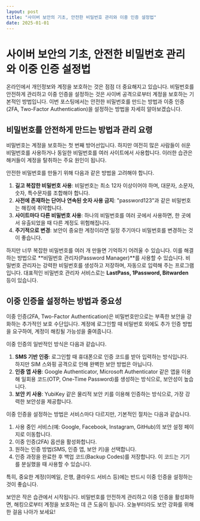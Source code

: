 ```yaml
---
layout: post
title: "사이버 보안의 기초, 안전한 비밀번호 관리와 이중 인증 설정법"
date: 2025-01-01
---
```


# 사이버 보안의 기초, 안전한 비밀번호 관리와 이중 인증 설정법

온라인에서 개인정보와 계정을 보호하는 것은 점점 더 중요해지고 있습니다. 비밀번호를 안전하게 관리하고 이중 인증을 설정하는 것은 사이버 공격으로부터 계정을 보호하는 기본적인 방법입니다. 이번 포스팅에서는 안전한 비밀번호를 만드는 방법과 이중 인증(2FA, Two-Factor Authentication)을 설정하는 방법을 자세히 알아보겠습니다.

## 비밀번호를 안전하게 만드는 방법과 관리 요령

비밀번호는 계정을 보호하는 첫 번째 방어선입니다. 하지만 여전히 많은 사람들이 쉬운 비밀번호를 사용하거나 동일한 비밀번호를 여러 사이트에서 사용합니다. 이러한 습관은 해커들이 계정을 탈취하는 주요 원인이 됩니다. 

안전한 비밀번호를 만들기 위해 다음과 같은 방법을 고려해야 합니다.

1. **길고 복잡한 비밀번호 사용**: 비밀번호는 최소 12자 이상이어야 하며, 대문자, 소문자, 숫자, 특수문자를 조합해야 합니다.
2. **사전에 존재하는 단어나 연속된 숫자 사용 금지**: "password123"과 같은 비밀번호는 해킹에 취약합니다.
3. **사이트마다 다른 비밀번호 사용**: 하나의 비밀번호를 여러 곳에서 사용하면, 한 곳에서 유출되었을 때 다른 계정도 위험해집니다.
4. **주기적으로 변경**: 보안이 중요한 계정이라면 일정 주기마다 비밀번호를 변경하는 것이 좋습니다.

하지만 너무 복잡한 비밀번호를 여러 개 만들면 기억하기 어려울 수 있습니다. 이를 해결하는 방법으로 **비밀번호 관리자(Password Manager)**를 사용할 수 있습니다. 비밀번호 관리자는 강력한 비밀번호를 생성하고 저장하며, 자동으로 입력해 주는 프로그램입니다. 대표적인 비밀번호 관리자 서비스로는 **LastPass, 1Password, Bitwarden** 등이 있습니다.

## 이중 인증을 설정하는 방법과 중요성

이중 인증(2FA, Two-Factor Authentication)은 비밀번호만으로는 부족한 보안을 강화하는 추가적인 보호 수단입니다. 계정에 로그인할 때 비밀번호 외에도 추가 인증 방법을 요구하여, 계정이 해킹될 가능성을 줄여줍니다.

이중 인증의 일반적인 방식은 다음과 같습니다.

1. **SMS 기반 인증**: 로그인할 때 휴대폰으로 인증 코드를 받아 입력하는 방식입니다. 하지만 SIM 스와핑 공격으로 인해 완벽한 보안 방법은 아닙니다.
2. **인증 앱 사용**: Google Authenticator, Microsoft Authenticator 같은 앱을 이용해 일회용 코드(OTP, One-Time Password)를 생성하는 방식으로, 보안성이 높습니다.
3. **보안 키 사용**: YubiKey 같은 물리적 보안 키를 이용해 인증하는 방식으로, 가장 강력한 보안성을 제공합니다.

이중 인증을 설정하는 방법은 서비스마다 다르지만, 기본적인 절차는 다음과 같습니다.

1. 사용 중인 서비스(예: Google, Facebook, Instagram, GitHub)의 보안 설정 페이지로 이동합니다.
2. 이중 인증(2FA) 옵션을 활성화합니다.
3. 원하는 인증 방법(SMS, 인증 앱, 보안 키)을 선택합니다.
4. 인증 과정을 완료한 후 백업 코드(Backup Codes)를 저장합니다. 이 코드는 기기를 분실했을 때 사용할 수 있습니다.

특히, 중요한 계정(이메일, 은행, 클라우드 서비스 등)에는 반드시 이중 인증을 설정하는 것이 좋습니다.

보안은 작은 습관에서 시작됩니다. 비밀번호를 안전하게 관리하고 이중 인증을 활성화하면, 해킹으로부터 계정을 보호하는 데 큰 도움이 됩니다. 오늘부터라도 보안 강화를 위해 한 걸음 나아가 보세요!
